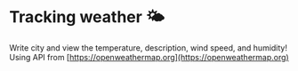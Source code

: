# **Tracking weather** 🌤️

Write city and view the temperature, description, wind speed, and humidity!  
Using API from [https://openweathermap.org](https://openweathermap.org)
